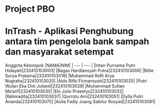 # Project PBO
# InTrash - Aplikasi Penghubung antara tim pengelola bank sampah dan masyarakat setempat

Anggota Kelompok
|NAMA|NIM|
| --- | --- |
|Intan Purnama Putri Hidayah|232410103003|
|Bagas Hardiansyah Putra|232410103006|
|Billie Surya Pratama|232410103018|
|Muhammad Rafli Arya Nugraha|232410103020|
|Aldo Rifki Firmansyah|232410103025|
|Putri Wulan Eka Dini Julianti|232410103029|
|Muhammad Sultan Ma’arif|232410103030|
|Eki Julio Prasetyo|232410103032|
|Rahmadita|232410103037|
|Qurrotu Aini|232410103051|
|Dylla Putri Ananda|232410103075|
|Aulia Fadly Juang Sabilur Rosyad|232410103081|
